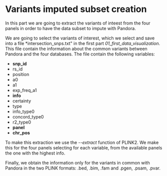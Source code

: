 # Variants imputed subset creation

In this part we are going to extract the variants of inteest from the four panels in order to have the data subset to impute with Pandora. 

We are going to select the variants of interest, which we select and save into a file *intersection_snps.txt" in the first part *01_first_data_visualization*. This file contain the information about the common variants between Pandora and the four databases. The file contain the following variables:

   - **snp_id**
   - rs_id
   - position
   - a0
   - a1
   - exp_freq_a1
   - **info**
   - certainty
   - type 
   - info_type0
   - concord_type0
   - r2_type0
   - **panel**
   - **chr_pos**
   
 To make this extraction we use the *--extract* function of PLINK2. We make this for the four panels selecting for each variable, from the available panels the one with the highest info. 
 
 Finally, we obtain the information only for the variants in common with Pandora in the two PLINK formats: .bed, .bim, .fam and .pgen, .psam, .pvar.  
   


